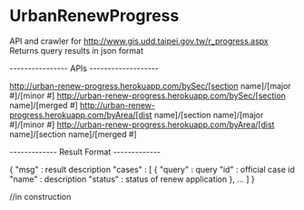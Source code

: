 UrbanRenewProgress
=================

API and crawler for http://www.gis.udd.taipei.gov.tw/r_progress.aspx
Returns query results in json format

---------------- APIs -------------------

http://urban-renew-progress.herokuapp.com/bySec/[section name]/[major #]/[minor #]
http://urban-renew-progress.herokuapp.com/bySec/[section name]/[merged #]
http://urban-renew-progress.herokuapp.com/byArea/[dist name]/[section name]/[major #]/[minor #]
http://urban-renew-progress.herokuapp.com/byArea/[dist name]/[section name]/[merged #]

------------- Result Format -------------

{
    "msg" : result description
    "cases" :
    [
        {
            "query" : query
            "id" : official case id
            "name" : description
            "status" : status of renew application
        },
        ...
    ]
}


//in construction
